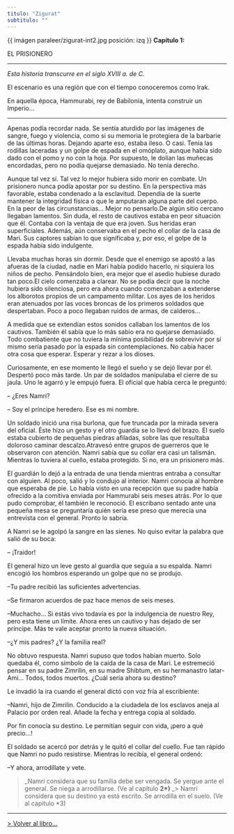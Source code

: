 ```yaml
---
titulo: "Zigurat"
subtitulo: ""
---
```

{{ imágen paraleer/zigurat-int2.jpg posición: izq }} **Capítulo 1:**

EL PRISIONERO

* * *

_Esta historia transcurre en el siglo XVIII a. de C._

El escenario es una región que con el tiempo conoceremos como Irak.

En aquella época, Hammurabi, rey de Babilonia, intenta construir un Imperio…

* * *

Apenas podía recordar nada. Se sentía aturdido por las imágenes de sangre,
fuego y violencia, como si su memoria le protegiera de la barbarie de las
últimas horas. Dejando aparte eso, estaba ileso. O casi. Tenía las rodillas
laceradas y un golpe de espada en el omóplato, aunque había sido dado con el
pomo y no con la hoja. Por supuesto, le dolían las muñecas encordadas, pero
no podía quejarse demasiado. No tenía derecho.

Aunque tal vez sí. Tal vez lo mejor hubiera sido morir en combate. Un
prisionero nunca podía apostar por su destino. En la perspectiva más
favorable, estaba condenado a la esclavitud. Dependía de la suerte mantener
la integridad física o que le amputaran alguna parte del cuerpo. En la peor
de las circunstancias… Mejor no pensarlo.De algún sitio cercano llegaban
lamentos. Sin duda, el resto de cautivos estaba en peor situación que él.
Contaba con la ventaja de que era joven. Sus heridas eran superficiales.
Además, aún conservaba en el pecho el collar de la casa de Mari. Sus captores
sabían lo que significaba y, por eso, el golpe de la espada había sido
indulgente.

Llevaba muchas horas sin dormir. Desde que el enemigo se apostó a las afueras
de la ciudad, nadie en Mari había podido hacerlo, ni siquiera los niños de
pecho. Pensándolo bien, era mejor que el asedio hubiese durado tan poco.El
cielo comenzaba a clarear. No se podía decir que la noche hubiera sido
silenciosa, pero era ahora cuando comenzaban a extenderse los alborotos
propios de un campamento militar. Los ayes de los heridos eran atenuados por
las voces broncas de los primeros soldados que despertaban. Poco a poco
llegaban ruidos de armas, de calderos…

A medida que se extendían estos sonidos callaban los lamentos de los
cautivos. También él sabía que lo más sabio era no quejarse demasiado. Todo
combatiente que no tuviera la mínima posibilidad de sobrevivir por sí mismo
sería pasado por la espada sin contemplaciones. No cabía hacer otra cosa que
esperar. Esperar y rezar a los dioses.

Curiosamente, en ese momento le llegó el sueño y se dejó llevar por él.
Despertó poco más tarde. Un par de soldados manipulaba el cierre de su jaula.
Uno le agarró y le empujó fuera. El oficial que había cerca le preguntó:

– ¿Eres Namri?

– Soy el príncipe heredero. Ese es mi nombre.

Un soldado inició una risa burlona, que fue truncada por la mirada severa del
oficial. Éste hizo un gesto y el otro guardia se lo llevó del brazo. El suelo
estaba cubierto de pequeñas piedras afiladas, sobre las que resultaba
doloroso caminar descalzo.Atravesó entre grupos de guerreros que le
observaron con atención. Namri sabía que su collar era casi un talismán.
Mientras lo tuviera al cuello, estaba protegido. Si no, era un prisionero más.

El guardián lo dejó a la entrada de una tienda mientras entraba a consultar
con alguien. Al poco, salió y lo condujo al interior. Namri conocía al hombre
que esperaba de pie. Lo había visto en una recepción que su padre había
ofrecido a la comitiva enviada por Hammurabi seis meses atrás. Por lo que
pudo comprobar, él también le reconoció. El escribano sentado ante una
pequeña mesa se preguntaría quién sería ese preso que merecía una entrevista
con el general. Pronto lo sabría.

A Namri se le agolpó la sangre en las sienes. No quiso evitar la palabra que
salió de su boca:

– ¡Traidor!

El general hizo un leve gesto al guardia que seguía a su espalda. Namri
encogió los hombros esperando un golpe que no se produjo.

–Tu padre recibió las suficientes advertencias.

–Se firmaron acuerdos de paz hace menos de seis meses.

–Muchacho… Si estás vivo todavía es por la indulgencia de nuestro Rey, pero
esta tiene un límite. Ahora eres un cautivo y has dejado de ser príncipe. Más
te vale aceptar pronto la nueva situación.

–¿Y mis padres? ¿Y la familia real?

No obtuvo respuesta. Namri supuso que todos habían muerto. Solo quedaba él,
como símbolo de la caída de la casa de Mari. Le estremeció pensar en su padre
Zimrilin, en su madre Shibtum, en su hermanastro Iatar-Ami… Todos, todos
muertos. ¿Cuál sería ahora su destino?

Le invadió la ira cuando el general dictó con voz fría al escribiente:

–Namri, hijo de Zimrilin. Conducido a la ciudadela de los esclavos aneja al
Palacio por orden real. Añade la fecha y entrega copia al soldado.

Por fin conocía su destino. Le permitían seguir con vida, ¡pero a qué precio…!

El soldado se acercó por detrás y le quitó el collar del cuello. Fue tan
rápido que Namri no pudo resistirse. Mientras lo recibía, el general ordenó:

–Y ahora, arrodíllate y vete.

> _Namri considera que su familia debe ser vengada. Se yergue ante el
general. Se niega a arrodillarse. (Ve al capítulo **2\*)** _> Namri considera
que su destino ya está escrito. Se arrodilla en el suelo. (Ve al capítulo \*3)
* * *

[> Volver al libro…](http://www.ricardogomez.com/mislibros/zigurat)

